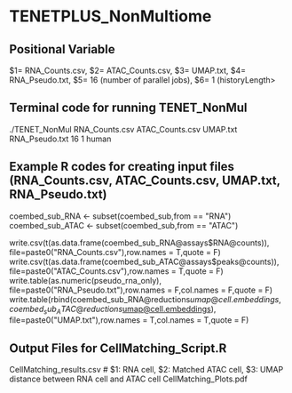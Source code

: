 # TENETPLUS_NonMultiome

## Positional Variable
$1= RNA_Counts.csv, $2= ATAC_Counts.csv, $3= UMAP.txt, $4= RNA_Pseudo.txt, $5= 16 (number of parallel jobs), $6= 1 (historyLength>

## Terminal code for running TENET_NonMul
./TENET_NonMul RNA_Counts.csv ATAC_Counts.csv UMAP.txt RNA_Pseudo.txt 16 1 human

## Example R codes for creating input files (RNA_Counts.csv, ATAC_Counts.csv, UMAP.txt, RNA_Pseudo.txt)
coembed_sub_RNA <- subset(coembed_sub,from == "RNA")
coembed_sub_ATAC <- subset(coembed_sub,from == "ATAC")

write.csv(t(as.data.frame(coembed_sub_RNA@assays$RNA@counts)),
          file=paste0("RNA_Counts.csv"),row.names = T,quote = F)
write.csv(t(as.data.frame(coembed_sub_ATAC@assays$peaks@counts)),
          file=paste0("ATAC_Counts.csv"),row.names = T,quote = F)
write.table(as.numeric(pseudo_rna_only),
            file=paste0("RNA_Pseudo.txt"),row.names = F,col.names = F,quote = F)
write.table(rbind(coembed_sub_RNA@reductions$umap@cell.embeddings,coembed_sub_ATAC@reductions$umap@cell.embeddings),
            file=paste0("UMAP.txt"),row.names = T,col.names = T,quote = F)

## Output Files for CellMatching_Script.R
CellMatching_results.csv # $1: RNA cell, $2: Matched ATAC cell, $3: UMAP distance between RNA cell and ATAC cell
CellMatching_Plots.pdf

